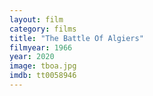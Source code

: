 ```yaml
---
layout: film
category: films
title: "The Battle Of Algiers"
filmyear: 1966
year: 2020
image: tboa.jpg
imdb: tt0058946
---
```

